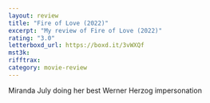 ```yaml
---
layout: review
title: "Fire of Love (2022)"
excerpt: "My review of Fire of Love (2022)"
rating: "3.0"
letterboxd_url: https://boxd.it/3vWXQf
mst3k:
rifftrax:
category: movie-review
---
```


Miranda July doing her best Werner Herzog impersonation
